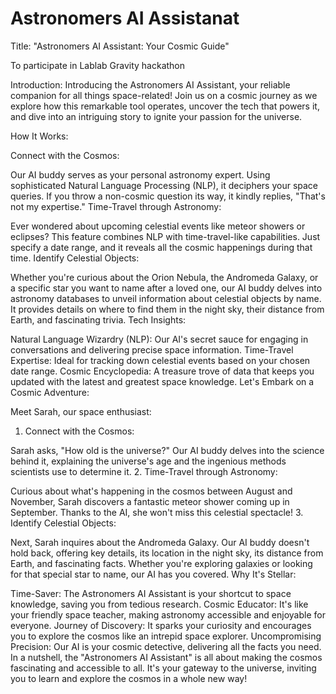 # Astronomers AI Assistanat
Title: "Astronomers AI Assistant: Your Cosmic Guide"

To participate in Lablab Gravity hackathon

Introduction: Introducing the Astronomers AI Assistant, your reliable companion for all things space-related! Join us on a cosmic journey as we explore how this remarkable tool operates, uncover the tech that powers it, and dive into an intriguing story to ignite your passion for the universe.

How It Works:

Connect with the Cosmos:

Our AI buddy serves as your personal astronomy expert. Using sophisticated Natural Language Processing (NLP), it deciphers your space queries. If you throw a non-cosmic question its way, it kindly replies, "That's not my expertise."
Time-Travel through Astronomy:

Ever wondered about upcoming celestial events like meteor showers or eclipses? This feature combines NLP with time-travel-like capabilities. Just specify a date range, and it reveals all the cosmic happenings during that time.
Identify Celestial Objects:

Whether you're curious about the Orion Nebula, the Andromeda Galaxy, or a specific star you want to name after a loved one, our AI buddy delves into astronomy databases to unveil information about celestial objects by name. It provides details on where to find them in the night sky, their distance from Earth, and fascinating trivia.
Tech Insights:

Natural Language Wizardry (NLP): Our AI's secret sauce for engaging in conversations and delivering precise space information.
Time-Travel Expertise: Ideal for tracking down celestial events based on your chosen date range.
Cosmic Encyclopedia: A treasure trove of data that keeps you updated with the latest and greatest space knowledge.
Let's Embark on a Cosmic Adventure:

Meet Sarah, our space enthusiast:

1. Connect with the Cosmos:

Sarah asks, "How old is the universe?" Our AI buddy delves into the science behind it, explaining the universe's age and the ingenious methods scientists use to determine it.
2. Time-Travel through Astronomy:

Curious about what's happening in the cosmos between August and November, Sarah discovers a fantastic meteor shower coming up in September. Thanks to the AI, she won't miss this celestial spectacle!
3. Identify Celestial Objects:

Next, Sarah inquires about the Andromeda Galaxy. Our AI buddy doesn't hold back, offering key details, its location in the night sky, its distance from Earth, and fascinating facts. Whether you're exploring galaxies or looking for that special star to name, our AI has you covered.
Why It's Stellar:

Time-Saver: The Astronomers AI Assistant is your shortcut to space knowledge, saving you from tedious research.
Cosmic Educator: It's like your friendly space teacher, making astronomy accessible and enjoyable for everyone.
Journey of Discovery: It sparks your curiosity and encourages you to explore the cosmos like an intrepid space explorer.
Uncompromising Precision: Our AI is your cosmic detective, delivering all the facts you need.
In a nutshell, the "Astronomers AI Assistant" is all about making the cosmos fascinating and accessible to all. It's your gateway to the universe, inviting you to learn and explore the cosmos in a whole new way!
